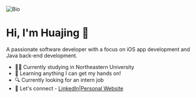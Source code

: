 ![Bio](https://lc-gluttony.s3.amazonaws.com/8LXa2sJ1EtbU/gvun7drQx6jzh7rlIAQ9PcXo4gnofazg/%E6%88%AA%E5%B1%8F2023-11-16%2001.44.45.png)

# Hi, I'm Huajing 👋

A passionate software developer with a focus on iOS app development and Java back-end development.

* 🧑‍🎓 Currently studying in Northeastern University
* 🌱 Learning anything I can get my hands on!
* 🔍 Currently looking for an intern job
* 📮 Let's connect - [LinkedIn](https://www.linkedin.com/in/huajing-lu-6099a7233/)|[Personal Website](https://www.runningcoconut.com)
